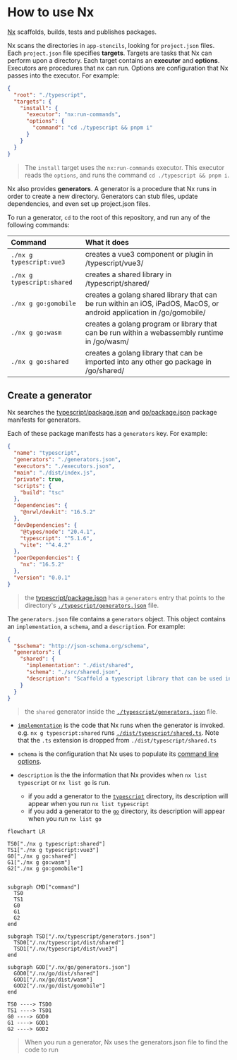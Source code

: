 # How to use Nx

[Nx](https://nx.dev) scaffolds, builds, tests and publishes packages.

Nx scans the directories in `app-stencils`, looking for `project.json` files. Each `project.json` file specifies **targets**. Targets are tasks that Nx can perform upon a directory. Each target contains an **executor** and **options**. Executors are procedures that nx can run. Options are configuration that Nx passes into the executor. For example:

```json
{
  "root": "./typescript",
  "targets": {
    "install": {
      "executor": "nx:run-commands",
      "options": {
        "command": "cd ./typescript && pnpm i"
      }
    }
  }
}
```

> The `install` target uses the `nx:run-commands` executor. This executor reads the `options`, and runs the command `cd ./typescript && pnpm i`.

Nx also provides **generators**. A generator is a procedure that Nx runs in order to create a new directory. Generators can stub files, update dependencies, and even set up project.json files.

To run a generator, `cd` to the root of this repository, and run any of the following commands:

| Command                    | What it does                                                                                                                   |
| :------------------------- | :----------------------------------------------------------------------------------------------------------------------------- |
| `./nx g typescript:vue3`   | creates a vue3 component or plugin in /typescript/vue3/<package>                                                               |
| `./nx g typescript:shared` | creates a shared library in /typescript/shared/<package>                                                                       |
| `./nx g go:gomobile`       | creates a golang shared library that can be run within an iOS, iPadOS, MacOS, or android application in /go/gomobile/<package> |
| `./nx g go:wasm`           | creates a golang program or library that can be run within a webassembly runtime in /go/wasm/<package>                         |
| `./nx g go:shared`         | creates a golang library that can be imported into any other go package in /go/shared/<package>                                |

<!-- todo: figure out a way to autogenerate this list, and also the corresponding list in CONTRIBUTE -> create-packages

  perhaps we could use mdc + docus (for now) and also have it render markdown.

  then we could gitexclude all .md files and have the markdown generated by a builder in github??

 -->

## Create a generator

Nx searches the [typescript/package.json](./typescript/package.json) and [go/package.json](./go/package.json) package manifests for generators.

Each of these package manifests has a `generators` key. For example:

```json
{
  "name": "typescript",
  "generators": "./generators.json",
  "executors": "./executors.json",
  "main": "./dist/index.js",
  "private": true,
  "scripts": {
    "build": "tsc"
  },
  "dependencies": {
    "@nrwl/devkit": "16.5.2"
  },
  "devDependencies": {
    "@types/node": "20.4.1",
    "typescript": "^5.1.6",
    "vite": "^4.4.2"
  },
  "peerDependencies": {
    "nx": "16.5.2"
  },
  "version": "0.0.1"
}
```

> the [typescript/package.json](./typescript/package.json) has a `generators` entry that points to the directory's [`./typescript/generators.json`](./typescript/generators.json) file.

The `generators.json` file contains a `generators` object. This object contains an `implementation`, a `schema`, and a `description`. For example:

```json
{
  "$schema": "http://json-schema.org/schema",
  "generators": {
    "shared": {
      "implementation": "./dist/shared",
      "schema": "./src/shared.json",
      "description": "Scaffold a typescript library that can be used in vue3 components and directives, and in bun or Node JS runtimes"
    }
  }
}
```

> the `shared` generator inside the [`./typescript/generators.json`](./typescript/generators.json) file.

- [`implementation`]() is the code that Nx runs when the generator is invoked. e.g. `nx g typescript:shared` runs [`./dist/typescript/shared.ts`](./typescript/dist/shared.ts). Note that the `.ts` extension is dropped from `./dist/typescript/shared.ts`

- `schema` is the configuration that Nx uses to populate its [command line options](https://nx.dev/extending-nx/recipes/generator-options).

- `description` is the the information that Nx provides when `nx list typescript` or `nx list go` is run.
  - if you add a generator to the [`typescript`](./typescript/generators.json) directory, its description will appear when you run `nx list typescript`
  - if you add a generator to the [`go`](./go/generators.json) directory, its description will appear when you run `nx list go`

```mermaid
flowchart LR

TS0["./nx g typescript:shared"]
TS1["./nx g typescript:vue3"]
G0["./nx g go:shared"]
G1["./nx g go:wasm"]
G2["./nx g go:gomobile"]


subgraph CMD["command"]
  TS0
  TS1
  G0
  G1
  G2
end

subgraph TSD["/.nx/typescript/generators.json"]
  TSD0["/.nx/typescript/dist/shared"]
  TSD1["/.nx/typescript/dist/vue3"]
end

subgraph GOD["/.nx/go/generators.json"]
  GOD0["/.nx/go/dist/shared"]
  GOD1["/.nx/go/dist/wasm"]
  GOD2["/.nx/go/dist/gomobile"]
end

TS0 ----> TSD0
TS1 ----> TSD1
G0 ----> GOD0
G1 ----> GOD1
G2 ----> GOD2

```

> When you run a generator, Nx uses the generators.json file to find the code to run

<!-- explain the api for generator - what is the function that is run? what nx devkit apis can be used within the function? -->

<!-- ## Configure dependency inference

todo: explain how dependency inference works, what are the apis and hooks needed at the plugin level? explain that typescript and go folders are actually plugins, and that nx uses ./dist/index.js
-->

<!-- to build/update, run ./nx -->
